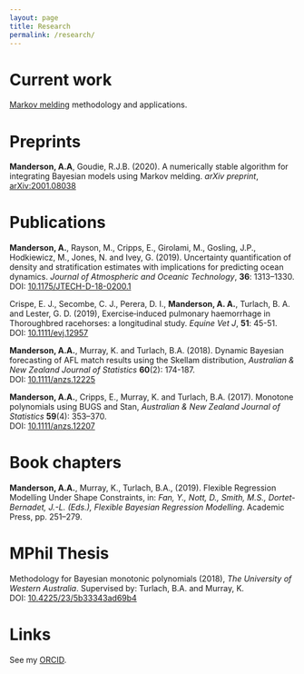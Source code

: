 ```yaml
---
layout: page
title: Research
permalink: /research/
--- 
```


# Current work

[Markov melding](https://projecteuclid.org/euclid.ba/1523671251) methodology and
applications.

# Preprints

**Manderson, A.A**, Goudie, R.J.B. (2020). A numerically stable algorithm for 
integrating Bayesian models using Markov melding. _arXiv preprint_,  
[arXiv:2001.08038](https://arxiv.org/abs/2001.08038)

# Publications

**Manderson, A.**, Rayson, M., Cripps, E., Girolami, M., Gosling, J.P.,
Hodkiewicz, M., Jones, N. and Ivey, G. (2019). Uncertainty quantification of
density and stratification estimates with implications for predicting ocean
dynamics. _Journal of Atmospheric and Oceanic Technology_, **36**: 1313–1330.  
DOI: [10.1175/JTECH-D-18-0200.1](https://doi.org/10.1175/JTECH-D-18-0200.1)

Crispe, E. J., Secombe, C. J., Perera, D. I., **Manderson, A. A.**, Turlach, B. A.
and Lester, G. D. (2019), Exercise‐induced pulmonary haemorrhage in Thoroughbred
racehorses: a longitudinal study. _Equine Vet J_, **51**: 45-51.  
DOI: [10.1111/evj.12957](https://doi.org/10.1111/evj.12957)

**Manderson, A.A.**, Murray, K. and Turlach, B.A. (2018). Dynamic Bayesian
forecasting of AFL match results using the Skellam distribution, _Australian &
New Zealand Journal of Statistics_ **60**(2): 174-187.  
DOI: [10.1111/anzs.12225 ](https://doi.org/10.1111/anzs.12225 )

**Manderson, A.A.**, Cripps, E., Murray, K. and Turlach, B.A. (2017). Monotone
polynomials using BUGS and Stan, _Australian & New Zealand Journal of
Statistics_ **59**(4): 353–370.  
DOI: [10.1111/anzs.12207](https://doi.org/10.1111/anzs.12207)

# Book chapters

**Manderson, A.A.**, Murray, K., Turlach, B.A., (2019). 
Flexible Regression Modelling Under Shape Constraints, in: 
_Fan, Y., Nott, D., Smith, M.S., Dortet-Bernadet, J.-L. (Eds.), Flexible Bayesian Regression Modelling_.
Academic Press, pp. 251–279.

# MPhil Thesis

Methodology for Bayesian monotonic polynomials (2018),
_The University of Western Australia_. 
Supervised by: Turlach, B.A. and Murray, K.  
DOI: [10.4225/23/5b33343ad69b4 ](https://doi.org/10.4225/23/5b33343ad69b4 )

# Links

See my [ORCID](https://orcid.org/0000-0002-4946-9016).